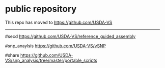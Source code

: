 # public repository
This repo has moved to https://github.com/USDA-VS

***

#secd
https://github.com/USDA-VS/reference_guided_assembly

#snp_anaylsis
https://github.com/USDA-VS/vSNP

#share
https://github.com/USDA-VS/snp_analysis/tree/master/portable_scripts
